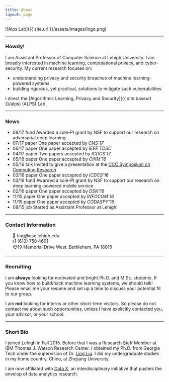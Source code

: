 ```yaml
---
title: About
layout: page
---
```



![Alps Lab]({{ site.url }}/assets/images/logo.png)

<hr>

### Howdy!


I am Assistant Professor of Computer Science at Lehigh University. I am broadly interested in
 machine learning, computational privacy, and cyber-security. My current research focuses on:
 * understanding privacy and security breaches of machine learning-powered systems
 * building rigorous, yet practical, solutions to mitigate such vulnerabilities

 I direct the [Algorithmic Learning, Privacy and Security]({{ site.baseurl }}/alps) (ALPS) Lab.

<hr>


### News

<ul>
	<li>08/17 <label class="fund_label_style">fund</label> Awarded a sole-PI grant by NSF to support our research on adversarial deep learning </li>
	<li>07/17 <label class="paper_label_style">paper</label> One paper accepted by <em>CNS'17</em> </li>
	<li>06/17 <label class="paper_label_style">paper</label> One paper accepted by <em>IEEE TDSC</em> </li>
	<li>04/17 <label class="paper_label_style">paper</label> Two papers accepted by <em>ICDCS'17</em> </li>
	<li>05/16 <label class="paper_label_style">paper</label> One paper accepted by <em>CIKM'16</em> </li>
	<li>05/16 <label class="talk_label_style">talk</label> Invited to give a presentation at the
		<a href="http://cra.org/ccc/events/computing-innovation-societal-needs-the-impact-of-computing-research/">CCC Symposium on Computing Research</a> </li>
	<li>03/16 <label class="paper_label_style">paper</label> One paper accepted by <em>ICDCS'16</em> </li>
	<li>03/16 <label class="fund_label_style">fund</label> Awarded a sole-PI grant by NSF to support our research on deep learning-powered mobile service</li>
	<li>02/16 <label class="paper_label_style">paper</label> One paper accepted by <em>DSN'16</em> </li>
	<li>11/15 <label class="paper_label_style">paper</label> One paper accepted by <em>INFOCOM'16</em> </li>
	<li>11/15 <label class="paper_label_style">paper</label> One paper accepted by <em>CODASPY'16</em></li>
	<li>08/15 <label class="job_label_style">job</label> Started as Assistant Professor at Lehigh! </li>
</ul>
<hr>

### Contact Information

<ul style="list-style-type:none">
	<li>📩 ting@cse.lehigh.edu </li>
	<li>📞1 (610) 758 4601 </li>
	<li>📪19 Memorial Drive West, Bethlehem, PA 18015</li>
</ul>

<hr>


### Recruiting

I am **always** looking for motivated and bright Ph.D. and M.Sc. students. If you know how to build/hack machine learning systems, we should talk! Please email me your resume and set up a time to discuss your potential fit to our group.

I am **not** looking for interns or other short-term visitors.
So please do not contact me about such opportunities, unless I have
explicitly contacted you, your advisor, or your school.

<hr>

### Short Bio

I joined Lehigh in Fall 2015. Before that I was a Research Staff Member at IBM Thomas J. Watson Research Center. I obtained my Ph.D. from Georgia Tech under the supervision of Dr. [Ling Liu](http://cc.gatech.edu/~lingliu). I did my undergraduate studies in my home country, China, at Zhejiang University.

I am now affiliated with [Data X](http://www1.lehigh.edu/datax/), an interdisciplinary initiative that pushes the envelop of data analytics research.
